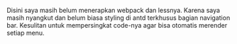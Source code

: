 Disini saya masih belum menerapkan webpack dan lessnya. Karena saya masih nyangkut dan belum biasa styling di antd terkhusus bagian navigation bar. Kesulitan untuk mempersingkat code-nya agar bisa otomatis merender setiap menu.